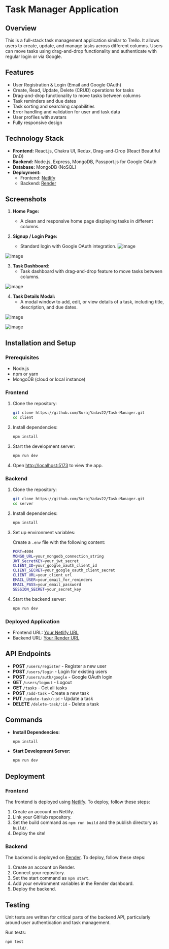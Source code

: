 # Task Manager Application

## Overview

This is a full-stack task management application similar to Trello. It allows users to create, update, and manage tasks across different columns. Users can move tasks using drag-and-drop functionality and authenticate with regular login or via Google.

## Features

- User Registration & Login (Email and Google OAuth)
- Create, Read, Update, Delete (CRUD) operations for tasks
- Drag-and-drop functionality to move tasks between columns
- Task reminders and due dates
- Task sorting and searching capabilities
- Error handling and validation for user and task data
- User profiles with avatars
- Fully responsive design

## Technology Stack

- **Frontend:** React.js, Chakra UI, Redux, Drag-and-Drop (React Beautiful DnD)
- **Backend:** Node.js, Express, MongoDB, Passport.js for Google OAuth
- **Database:** MongoDB (NoSQL)
- **Deployment:**
  - Frontend: [Netlify](https://taskmanagerone.netlify.app/)
  - Backend: [Render](https://task-manager-n6tv.onrender.com/)

## Screenshots

1. **Home Page:**
   - A clean and responsive home page displaying tasks in different columns.

2. **Signup / Login Page:**
   - Standard login with Google OAuth integration.
![image](https://github.com/user-attachments/assets/d5f5d973-2932-4ead-b6a4-647af4eb916c)

![image](https://github.com/user-attachments/assets/0535e26c-737a-4f84-ae14-ae506b1b4435)


3. **Task Dashboard:**
   - Task dashboard with drag-and-drop feature to move tasks between columns.
  
  ![image](https://github.com/user-attachments/assets/07dc5cbe-28b4-4b5b-9bdf-3efc424185fe)


4. **Task Details Modal:**
   - A modal window to add, edit, or view details of a task, including title, description, and due dates.

 ![image](https://github.com/user-attachments/assets/5a704339-7f96-4ff0-ab4d-4521d4cf18b1)
  
  ![image](https://github.com/user-attachments/assets/808fdc2b-d82c-4c2a-a7fd-2af2d1d31727)


## Installation and Setup

### Prerequisites
- Node.js
- npm or yarn
- MongoDB (cloud or local instance)

### Frontend

1. Clone the repository:
    ```bash
    git clone https://github.com/SurajYadav22/Task-Manager.git
    cd client
    ```

2. Install dependencies:
    ```bash
    npm install
    ```

3. Start the development server:
    ```bash
    npm run dev
    ```

4. Open [http://localhost:5173](http://localhost:5173) to view the app.

### Backend

1. Clone the repository:
    ```bash
    git clone https://github.com/SurajYadav22/Task-Manager.git
    cd server
    ```

2. Install dependencies:
    ```bash
    npm install
    ```

3. Set up environment variables:

    Create a `.env` file with the following content:

    ```bash
    PORT=4004
    MONGO_URL=your_mongodb_connection_string
    JWT_SecretKEY=your_jwt_secret
    CLIENT_ID=your_google_oauth_client_id
    CLIENT_SECRET=your_google_oauth_client_secret
    CLIENT_URL=your_client_url
    EMAIL_USER=your_email_for_reminders
    EMAIL_PASS=your_email_password
    SESSION_SECRET=your_secret_key
    ```

4. Start the backend server:
    ```bash
    npm run dev
    ```

### Deployed Application

- Frontend URL: [Your Netlify URL](https://taskmanagerone.netlify.app/)
- Backend URL: [Your Render URL](https://task-manager-n6tv.onrender.com/)

## API Endpoints

- **POST** `/users/register` - Register a new user
- **POST** `/users/login` - Login for existing users
- **POST** `/users/auth/google` - Google OAuth login
- **GET** `/users/logout` - Logout
- **GET** `/tasks` - Get all tasks
- **POST** `/add-task` - Create a new task
- **PUT** `/update-task/:id` - Update a task
- **DELETE** `/delete-task/:id` - Delete a task

## Commands

- **Install Dependencies:**
    ```bash
    npm install
    ```
- **Start Development Server:**
    ```bash
    npm run dev
    ```

## Deployment

### Frontend

The frontend is deployed using [Netlify](https://www.netlify.com/). To deploy, follow these steps:

1. Create an account on Netlify.
2. Link your GitHub repository.
3. Set the build command as `npm run build` and the publish directory as `build/`.
4. Deploy the site!

### Backend

The backend is deployed on [Render](https://render.com/). To deploy, follow these steps:

1. Create an account on Render.
2. Connect your repository.
3. Set the start command as `npm start`.
4. Add your environment variables in the Render dashboard.
5. Deploy the backend.

## Testing

Unit tests are written for critical parts of the backend API, particularly around user authentication and task management.

Run tests:
```bash
npm test
